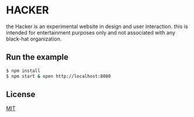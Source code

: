 # HACKER

  the Hacker is an experimental website in design and user interaction.
  this is intended for entertainment purposes only and not associated
  with any black-hat organization.

## Run the example

```bash
$ npm install
$ npm start & open http://localhost:8080
```

## License

[MIT]

[CSS Modules]: https://github.com/css-modules/css-modules
[Webpack]: http://webpack.github.io
[css-loader]: https://github.com/webpack/css-loader
[module mode]: https://github.com/webpack/css-loader/#css-modules
[MIT]: http://markdalgleish.mit-license.org
